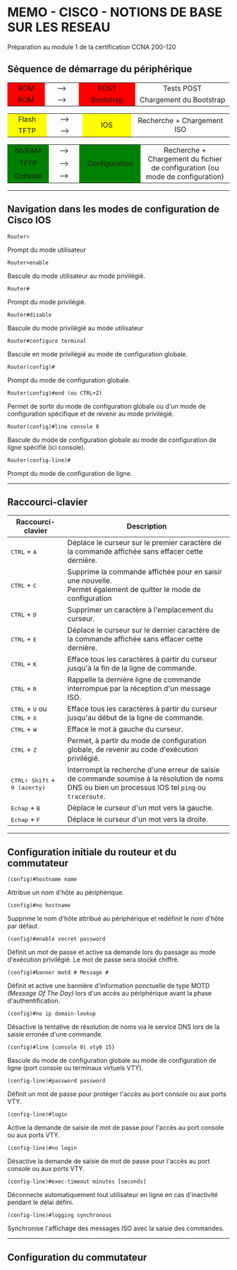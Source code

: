 # MEMO - CISCO - NOTIONS DE BASE SUR LES RESEAU

Préparation au module 1 de la certification CCNA 200-120

## Séquence de démarrage du périphérique

<table>
<tr>
    <td style="background-color:red;width:100px;text-align:center;">ROM</td>
    <td style="width:100px;text-align:center;">--></td>
    <td style="background-color:red;width:150px;text-align:center;">POST</td>
    <td style="width:300px;text-align:center;">Tests POST</td>
</tr>
<tr>
    <td style="background-color:red;width:100px;text-align:center;">ROM</td>
    <td style="width:100px;text-align:center;">--></td>
    <td style="background-color:red;width:150px;text-align:center;">Bootstrap</td>
    <td style="width:300px;text-align:center;">Chargement du Bootstrap</td>
</tr>
</table>

<table>
<tr>
    <td style="background-color:yellow;width:100px;text-align:center;">Flash</td>
    <td style="width:100px;text-align:center;">--></td>
    <td rowspan="2" style="background-color:yellow;width:150px;text-align:center;">IOS</td>
    <td rowspan="2" style="width:300px;text-align:center;">Recherche + Chargement ISO</td>
</tr>
<tr>
    <td style="background-color:yellow;width:100px;text-align:center;">TFTP</td>
    <td style="width:100px;text-align:center;">--></td>
</tr>
</table>

<table>
<tr>
    <td style="background-color:green;width:100px;text-align:center;">NVRAM</td>
    <td style="width:100px;text-align:center;">--></td>
    <td rowspan="3" style="background-color:green;width:150px;text-align:center;">Configuration</td>
    <td rowspan="3" style="width:300px;text-align:center;">Recherche + Chargement du fichier de configuration (ou mode de configuration)</td>
</tr>
<tr>
    <td style="background-color:green;width:100px;text-align:center;">TFTP</td>
    <td style="width:100px;text-align:center;">--></td>
</tr>
<tr>
    <td style="background-color:green;width:100px;text-align:center;">Console</td>
    <td style="width:100px;text-align:center;">--></td>
</tr>
</table>

---

## Navigation dans les modes de configuration de Cisco IOS

```shell
Router>
```

Prompt du mode utilisateur

```shell
Router>enable 
```

Bascule du mode utilisateur au mode privilégié.

```shell
Router# 
```

Prompt du mode privilégié.

```shell
Router#disable 
```

Bascule du mode privilégié au mode utilisateur

```shell
Router#configure terminal
```

Bascule en mode privilégié au mode de configuration globale.

```shell
Router(config)# 
```

Prompt du mode de configuration globale.

```shell
Router(config)#end (ou CTRL+Z) 
```

Permet de sortir du mode de configuration globale ou d'un mode de configuration spécifique et de revenir au mode privilégié.

```shell
Router(config)#line console 0 
```

Bascule du mode de configuration globale au mode de configuration de ligne spécifié (ici console).

```shell
Router(config-line)# 
```

Prompt du mode de configuration de ligne.

---

## Raccourci-clavier

|Raccourci-clavier|Description|
|-----------------|-----------|
|<kbd>CTRL</kbd> + <kbd>A</kbd>|Déplace le curseur sur le premier caractère de la commande affichée sans effacer cette dernière.|
|<kbd>CTRL</kbd> + <kbd>C</kbd>|Supprime la commande affichée pour en saisir une nouvelle.<br>Permet également de quitter le mode de configuration|
|<kbd>CTRL</kbd> + <kbd>D</kbd>|Supprimer un caractère à l'emplacement du curseur.|
|<kbd>CTRL</kbd> + <kbd>E</kbd>|Déplace le curseur sur le dernier caractère de la commande affichée sans effacer cette dernière.|
|<kbd>CTRL</kbd> + <kbd>K</kbd>|Efface tous les caractères à partir du curseur jusqu'à la fin de la ligne de commande.|
|<kbd>CTRL</kbd> + <kbd>R</kbd>|Rappelle la dernière ligne de commande interrompue par la réception d'un message ISO.|
|<kbd>CTRL</kbd> + <kbd>U</kbd> ou <kbd>CTRL</kbd> + <kbd>X</kbd>|Efface tous les caractères à partir du curseur jusqu'au début de la ligne de commande.|
|<kbd>CTRL</kbd> + <kbd>W</kbd>|Efface le mot à gauche du curseur.|
|<kbd>CTRL</kbd> + <kbd>Z</kbd>|Permet, à partir du mode de configuration globale, de revenir au code d'exécution privilégié.|
|<kbd>CTRL</kbd><kbd>&#8593; Shift</kbd> + <kbd>9 (azerty)</kbd>|Interrompt la recherche d'une erreur de saisie de commande soumise à la résolution de noms DNS ou bien un processus IOS tel `ping` ou `traceroute`.|
|<kbd>Echap</kbd> + <kbd>B</kbd>|Déplace le curseur d'un mot vers la gauche.|
|<kbd>Echap</kbd> + <kbd>F</kbd>|Déplace le curseur d'un mot vers la droite.|

---

## Configuration initiale du routeur et du commutateur

```shell
(config)#hostname name
```

Attribue un nom d'hôte au périphérique.

```shell
(config)#no hostname
```

Supprime le nom d'hôte attribué au périphérique et redéfinit le nom d'hôte par défaut.

```shell
(config)#enable secret password
```

Définit un mot de passe et active sa demande lors du passage au mode d'exécution privilégié. Le mot de passe sera stocké chiffré.

```shell
(config)#banner motd # Message #
```

Définit et active une bannière d'information ponctuelle de type MOTD _(Message Of The Day)_ lors d'un accès au périphérique avant la phase d'authentification.

```shell
(config)#no ip domain-lookup
```

Désactive la tentative de résolution de noms via le service DNS lors de la saisie erronée d'une commande.

```shell
(config)#line {console 0| vty0 15}
```

Bascule du mode de configuration globale au mode de configuration de ligne (port console ou terminaux virtuels VTY).

```shell
(config-line)#password password
```

Définit un mot de passe pour protéger l'accès au port console ou aux ports VTY.

```shell
(config-line)#login
```

Active la demande de saisie de mot de passe pour l'accès au port console ou aux ports VTY.

```shell
(config-line)#no login
```

Désactive la demande de saisie de mot de passe pour l'accès au port console ou aux ports VTY.

```shell
(config-line)#exec-timeout minutes [seconds]
```

Déconnecte automatiquement tout utilisateur en ligne en cas d'inactivité pendant le délai défini.

```shell
(config-line)#logging synchronous
```

Synchronise l'affichage des messages ISO avec la saisie des commandes.

---

## Configuration du commutateur

